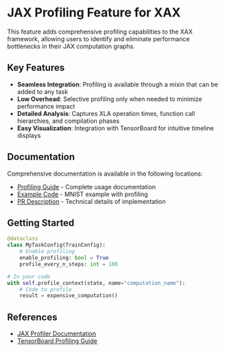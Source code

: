 # JAX Profiling Feature for XAX

This feature adds comprehensive profiling capabilities to the XAX framework, allowing users to identify and eliminate performance bottlenecks in their JAX computation graphs.

## Key Features

- **Seamless Integration**: Profiling is available through a mixin that can be added to any task
- **Low Overhead**: Selective profiling only when needed to minimize performance impact
- **Detailed Analysis**: Captures XLA operation times, function call hierarchies, and compilation phases
- **Easy Visualization**: Integration with TensorBoard for intuitive timeline displays

## Documentation

Comprehensive documentation is available in the following locations:
- [Profiling Guide](docs/profiling.md) - Complete usage documentation
- [Example Code](examples/profiling/) - MNIST example with profiling
- [PR Description](docs/PR_DESCRIPTION.md) - Technical details of implementation

## Getting Started

```python
@dataclass
class MyTaskConfig(TrainConfig):
    # Enable profiling
    enable_profiling: bool = True
    profile_every_n_steps: int = 100

# In your code
with self.profile_context(state, name="computation_name"):
    # Code to profile
    result = expensive_computation()
```

## References

- [JAX Profiler Documentation](https://docs.jax.dev/en/latest/jax.profiler.html)
- [TensorBoard Profiling Guide](https://tensorflow.org/guide/profiler) 